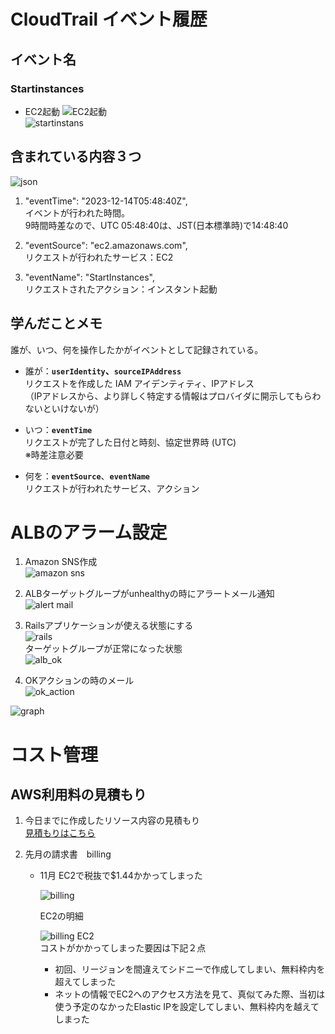 
# CloudTrail イベント履歴　　

## イベント名

### Startinstances  

* EC2起動
![EC2起動](image/ec2kidou.png)  
![startinstans](image/startinstances.png)  
  
  
## 含まれている内容３つ  

![json](image/event_json.png)  

1. "eventTime": "2023-12-14T05:48:40Z",  
    イベントが行われた時間。  
    9時間時差なので、UTC 05:48:40は、JST(日本標準時)で14:48:40  

2. "eventSource": "ec2.amazonaws.com",  
    リクエストが行われたサービス：EC2  

3. "eventName": "StartInstances",  
    リクエストされたアクション：インスタント起動  

## 学んだことメモ

誰が、いつ、何を操作したかがイベントとして記録されている。

- 誰が：**`userIdentity`、`sourceIPAddress`**  
    リクエストを作成した IAM アイデンティティ、IPアドレス  
    （IPアドレスから、より詳しく特定する情報はプロバイダに開示してもらわないといけないが）  

- いつ：**`eventTime`**  
    リクエストが完了した日付と時刻、協定世界時 (UTC)  
    ※時差注意必要

- 何を：**`eventSource`**、**`eventName`**  
    リクエストが行われたサービス、アクション  

# ALBのアラーム設定

1. Amazon SNS作成  
![amazon sns](image/amazonsns.png)  

2. ALBターゲットグループがunhealthyの時にアラートメール通知  
![alert mail](image/alertmail.png)  


3. Railsアプリケーションが使える状態にする  
    ![rails](image/railsapp.png)  
    ターゲットグループが正常になった状態    
    ![alb_ok](image/albok.png)  



4. OKアクションの時のメール  
![ok_action](image/ok.png)  

![graph](image/graph.png)  
  


# コスト管理  

## AWS利用料の見積もり  

1. 今日までに作成したリソース内容の見積もり  
[見積もりはこちら](https://calculator.aws/#/estimate?id=437fcaa5fbcc21d65d970cebec9bebbc27afe3e1)  


2. 先月の請求書　billing  
    - 11月
        EC2で税抜で$1.44かかってしまった  
        
        ![billing](image/november_billing.png)  
        
        EC2の明細　　

        ![billing EC2](image/november_billing_ec2.png)  
        コストがかかってしまった要因は下記２点  
        - 初回、リージョンを間違えてシドニーで作成してしまい、無料枠内を超えてしまった  
        - ネットの情報でEC2へのアクセス方法を見て、真似てみた際、当初は使う予定のなかったElastic IPを設定してしまい、無料枠内を越えてしまった  






